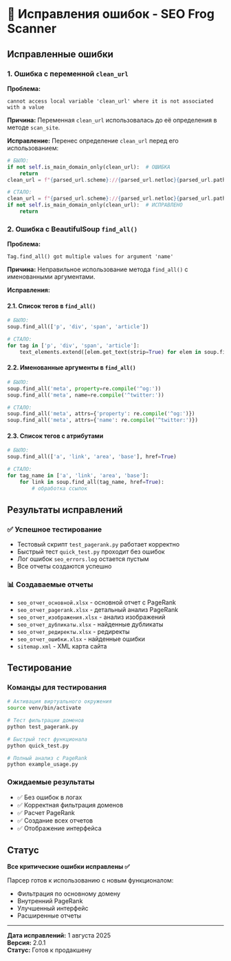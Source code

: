 # 🐛 Исправления ошибок - SEO Frog Scanner

## Исправленные ошибки

### 1. Ошибка с переменной `clean_url`

**Проблема:**
```
cannot access local variable 'clean_url' where it is not associated with a value
```

**Причина:**
Переменная `clean_url` использовалась до её определения в методе `scan_site`.

**Исправление:**
Перенес определение `clean_url` перед его использованием:

```python
# БЫЛО:
if not self.is_main_domain_only(clean_url):  # ОШИБКА
    return
clean_url = f"{parsed_url.scheme}://{parsed_url.netloc}{parsed_url.path}"

# СТАЛО:
clean_url = f"{parsed_url.scheme}://{parsed_url.netloc}{parsed_url.path}"
if not self.is_main_domain_only(clean_url):  # ИСПРАВЛЕНО
    return
```

### 2. Ошибка с BeautifulSoup `find_all()`

**Проблема:**
```
Tag.find_all() got multiple values for argument 'name'
```

**Причина:**
Неправильное использование метода `find_all()` с именованными аргументами.

**Исправления:**

#### 2.1. Список тегов в `find_all()`
```python
# БЫЛО:
soup.find_all(['p', 'div', 'span', 'article'])

# СТАЛО:
for tag in ['p', 'div', 'span', 'article']:
    text_elements.extend([elem.get_text(strip=True) for elem in soup.find_all(tag)])
```

#### 2.2. Именованные аргументы в `find_all()`
```python
# БЫЛО:
soup.find_all('meta', property=re.compile('^og:'))
soup.find_all('meta', name=re.compile('^twitter:'))

# СТАЛО:
soup.find_all('meta', attrs={'property': re.compile('^og:')})
soup.find_all('meta', attrs={'name': re.compile('^twitter:')})
```

#### 2.3. Список тегов с атрибутами
```python
# БЫЛО:
soup.find_all(['a', 'link', 'area', 'base'], href=True)

# СТАЛО:
for tag_name in ['a', 'link', 'area', 'base']:
    for link in soup.find_all(tag_name, href=True):
        # обработка ссылок
```

## Результаты исправлений

### ✅ Успешное тестирование
- Тестовый скрипт `test_pagerank.py` работает корректно
- Быстрый тест `quick_test.py` проходит без ошибок
- Лог ошибок `seo_errors.log` остается пустым
- Все отчеты создаются успешно

### 📊 Создаваемые отчеты
- `seo_отчет_основной.xlsx` - основной отчет с PageRank
- `seo_отчет_pagerank.xlsx` - детальный анализ PageRank
- `seo_отчет_изображения.xlsx` - анализ изображений
- `seo_отчет_дубликаты.xlsx` - найденные дубликаты
- `seo_отчет_редиректы.xlsx` - редиректы
- `seo_отчет_ошибки.xlsx` - найденные ошибки
- `sitemap.xml` - XML карта сайта

## Тестирование

### Команды для тестирования
```bash
# Активация виртуального окружения
source venv/bin/activate

# Тест фильтрации доменов
python test_pagerank.py

# Быстрый тест функционала
python quick_test.py

# Полный анализ с PageRank
python example_usage.py
```

### Ожидаемые результаты
- ✅ Без ошибок в логах
- ✅ Корректная фильтрация доменов
- ✅ Расчет PageRank
- ✅ Создание всех отчетов
- ✅ Отображение интерфейса

## Статус

**Все критические ошибки исправлены ✅**

Парсер готов к использованию с новым функционалом:
- Фильтрация по основному домену
- Внутренний PageRank
- Улучшенный интерфейс
- Расширенные отчеты

---

**Дата исправлений:** 1 августа 2025  
**Версия:** 2.0.1  
**Статус:** Готов к продакшену 
